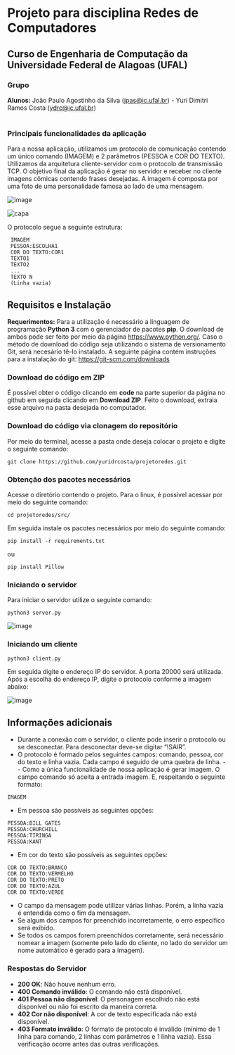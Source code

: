 # Projeto para disciplina Redes de Computadores 
## Curso de Engenharia de Computação da Universidade Federal de Alagoas (UFAL)
### Grupo
**Alunos:** João Paulo Agostinho da Silva (jpas@ic.ufal.br) - Yuri Dimitri Ramos Costa (ydrc@ic.ufal.br) <br/>
<br/>

### Principais funcionalidades da aplicação

Para a nossa aplicação, utilizamos um protocolo de comunicação contendo um único comando (IMAGEM) e 2 parâmetros (PESSOA e COR DO TEXTO). Utilizamos da arquitetura cliente-servidor com o protocolo de transmissão TCP. O objetivo final da aplicação é gerar no servidor e receber no cliente imagens cômicas contendo frases desejadas. A imagem é composta por uma foto de uma personalidade famosa ao lado de uma mensagem.  <br/>

![image](https://user-images.githubusercontent.com/38661715/134221764-ecf5bb7f-fea9-4a73-b1a4-34d67d6c7b98.png)

![capa](https://user-images.githubusercontent.com/38661715/134221920-2ead72d7-c114-43ee-acd2-9cfe223dfea2.png)

 O protocolo segue a seguinte estrutura:
 ````
  IMAGEM
  PESSOA:ESCOLHA1
  COR DO TEXTO:COR1
  TEXTO1
  TEXTO2
  ...
  TEXTO N
  (Linha vazia)
 ````
 
 ## Requisitos e Instalação
 
 **Requerimentos:** Para a utilização é necessário a linguagem de programação **Python 3** com o gerenciador de pacotes **pip**. O download de ambos pode ser feito por meio da página https://www.python.org/. Caso o método de download do código seja utilizando o sistema de versionamento Git, será necesário tê-lo instalado. A seguinte página contém instruções para a instalação do git: https://git-scm.com/downloads  
 
 ### Download do código em ZIP
 
 É possível obter o código clicando em **code** na parte superior da página no github em seguida clicando em **Download ZIP**. Feito o download, extraia esse arquivo na pasta desejada no computador.
 
### Download do código via clonagem do repositório

Por meio do terminal, acesse a pasta onde deseja colocar o projeto e digite o seguinte comando:

````
git clone https://github.com/yuridrcosta/projetoredes.git
````

### Obtenção dos pacotes necessários

Acesse o diretório contendo o projeto. Para o linux, é possível acessar por meio do seguinte comando:
````
cd projetoredes/src/
````
Em seguida instale os pacotes necessários por meio do seguinte comando:
````
pip install -r requirements.txt
````
ou
````
pip install Pillow
````

### Iniciando o servidor

Para iniciar o servidor utilize o seguinte comando:
````
python3 server.py
````
![image](https://user-images.githubusercontent.com/38661715/134238879-9ad35917-20c9-4381-8ab0-d87ebdab99cc.png)

### Iniciando um cliente

````
python3 client.py
````
Em seguida digite o endereço IP do servidor. A porta 20000 será utilizada. Após a escolha do endereço IP, digite o protocolo conforme a imagem abaixo:

![image](https://user-images.githubusercontent.com/38661715/134457345-73b7d92a-28b9-4701-8b66-7cad32cc0b68.png)

## Informações adicionais

- Durante a conexão com o servidor, o cliente pode inserir o protocolo ou se desconectar. Para desconectar deve-se digitar “!SAIR”.
- O protocolo é formado pelos seguintes campos: comando, pessoa, cor do texto e linha vazia. Cada campo é seguido de uma quebra de linha.
-- Como a única funcionalidade de nossa aplicação é gerar imagem. O campo comando só aceita a entrada imagem. E, respeitando o seguinte formato:
````
IMAGEM
````
- Em pessoa são possíveis as seguintes opções:
````
PESSOA:BILL GATES
PESSOA:CHURCHILL
PESSOA:TIRINGA
PESSOA:KANT
````
- Em cor do texto são possíveis as seguintes opções:
````
COR DO TEXTO:BRANCO
COR DO TEXTO:VERMELHO
COR DO TEXTO:PRETO
COR DO TEXTO:AZUL
COR DO TEXTO:VERDE
````
- O campo da mensagem pode utilizar várias linhas. Porém, a linha vazia é entendida como o fim da mensagem.
- Se algum dos campos for preenchido incorretamente, o erro específico será exibido.
- Se todos os campos forem preenchidos corretamente, será necessário nomear a imagem (somente pelo lado do cliente, no lado do servidor um nome automático é gerado para a imagem). 

### Respostas do Servidor

- **200 OK**: Não houve nenhum erro.
- **400 Comando inválido**: O comando não está disponível.
- **401 Pessoa não disponível**: O personagem escolhido não está disponível ou não foi escrito da maneira correta.
- **402 Cor não disponível**: A cor de texto especificada não está disponível.
- **403 Formato inválido**: O formato de protocolo é inválido (mínimo de 1 linha para comando, 2 linhas com parâmetros e 1 linha vazia). Essa verificação ocorre antes das outras verificações.




 

